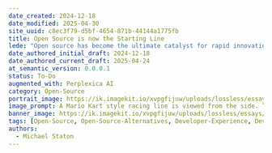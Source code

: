 ```yaml
---
date_created: 2024-12-18
date_modified: 2025-04-30
site_uuid: c8ec3f79-d5bf-4654-871b-44144a1775fb
title: Open Source is now the Starting Line
lede: "Open source has become the ultimate catalyst for rapid innovation and zero-to-one breakthroughs."
date_authored_initial_draft: 2024-12-18
date_authored_current_draft: 2025-04-24
at_semantic_version: 0.0.0.1
status: To-Do
augmented_with: Perplexica AI
category: Open-Source
portrait_image: https://ik.imagekit.io/xvpgfijuw/uploads/lossless/essays/2025-05-04_portraitimage_Open-Source-is-now-a-Zero-to-One-Booster_e43c9b84-fd6d-4d8f-a8d6-753aae2d49d3_80I19AgJC.jpg
image_prompt: A Mario Kart style racing line is viewed from the side. The racer towards us is Mario in his Mario Kart, with a nitro booster firing from the back of his Kart.  Everyone is is a normal Race Horse Jockey on a Race Horse.
banner_image: https://ik.imagekit.io/xvpgfijuw/uploads/lossless/essays/2025-05-04_bannerimage_Open-Source-is-now-a-Zero-to-One-Booster_9c985a85-e8a0-4baf-988b-e0df89d323fd_eFnf8CSeL.jpg
tags: [Open-Source, Open-Source-Alternatives, Developer-Experience, Developer-Tools]
authors: 
  - Michael Staton
---
```

